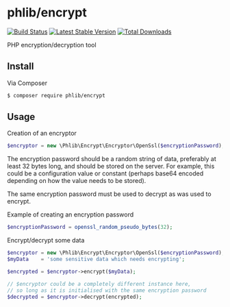 # phlib/encrypt

[![Build Status](https://img.shields.io/travis/phlib/encrypt/master.svg?style=flat-square)](https://travis-ci.org/phlib/encrypt)
[![Latest Stable Version](https://img.shields.io/packagist/v/phlib/encrypt.svg?style=flat-square)](https://packagist.org/packages/phlib/encrypt)
[![Total Downloads](https://img.shields.io/packagist/dt/phlib/encrypt.svg?style=flat-square)](https://packagist.org/packages/phlib/encrypt)

PHP encryption/decryption tool


## Install

Via Composer

``` bash
$ composer require phlib/encrypt
```

## Usage

Creation of an encryptor

``` php
$encryptor = new \Phlib\Encrypt\Encryptor\OpenSsl($encryptionPassword);

```

The encryption password should be a random string of data, preferably at least 32 bytes long, and should be stored on the server.
For example, this could be a  configuration value or constant (perhaps base64 encoded depending on how the value needs to be stored).
 
The same encryption password must be used to decrypt as was used to encrypt.

Example of creating an encryption password

``` php 
$encryptionPassword = openssl_random_pseudo_bytes(32);

```

Encrypt/decrypt some data

``` php
$encryptor = new \Phlib\Encrypt\Encryptor\OpenSsl($encryptionPassword);
$myData    = 'some sensitive data which needs encrypting';

$encrypted = $encryptor->encrypt($myData);

// $encryptor could be a completely different instance here,
// so long as it is initialised with the same encryption password
$decrypted = $encryptor->decrypt(encrypted);

```
